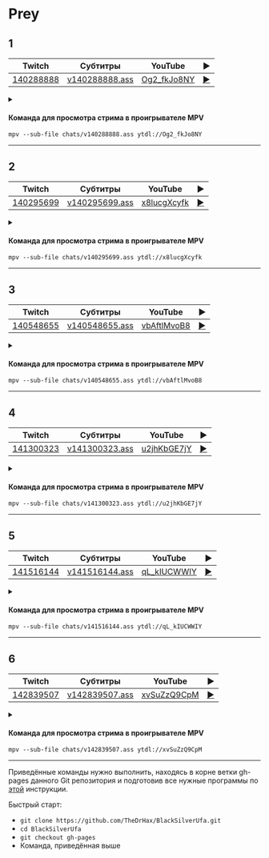<!-- video.js -->
<link href="https://cdnjs.cloudflare.com/ajax/libs/video.js/6.3.3/video-js.css" rel="stylesheet">
<script src="https://cdnjs.cloudflare.com/ajax/libs/video.js/6.3.3/video.js"></script>
<!-- videojs-youtube -->
<script src="https://cdnjs.cloudflare.com/ajax/libs/videojs-youtube/2.4.1/Youtube.js"></script>
<!-- libjass -->
<link href="https://cdn.jsdelivr.net/npm/libjass@0.11.0/libjass.css" rel="stylesheet">
<script src="https://cdn.jsdelivr.net/npm/libjass@0.11.0/libjass.js"></script>
<!-- videojs-ass -->
<link href="https://cdn.jsdelivr.net/npm/videojs-ass@0.8.0/src/videojs.ass.css" rel="stylesheet">
<script src="https://cdn.jsdelivr.net/npm/videojs-ass@0.8.0/src/videojs.ass.js"></script>
<!-- videojs-resolution-switcher -->
<script src="https://cdn.jsdelivr.net/npm/videojs-resolution-switcher@0.4.2/lib/videojs-resolution-switcher.min.js"></script>

<script>
function createPlayer(id, youtube, twitch) {
  videojs(id, {
    controls: true,
    nativeControlsForTouch: false,
    width: 640,
    height: 360,
    fluid: true,
    plugins: {
      ass: {
        src: ["../chats/v" + twitch + ".ass"],
        delay: -0.1,
      },
      videoJsResolutionSwitcher: {
        default: 'high',
        dynamicLabel: true
      }
    },
    techOrder: ["youtube"],
    sources: [{
      "type": "video/youtube",
      "src": "https://www.youtube.com/watch?v=" + youtube
    }]
  });
}
</script>

<style>
  .main-content {
    padding: 2rem;
    max-width: 72rem;
  }
</style>

# Prey

## 1

| Twitch | Субтитры | YouTube | ▶ |
| ------ | -------- | ------- | - |
| [140288888](https://www.twitch.tv/videos/140288888) | [v140288888.ass](../chats/v140288888.ass) | [Og2_fkJo8NY](https://www.youtube.com/watch?v=Og2_fkJo8NY) | <a href="/src/player.html?v=Og2_fkJo8NY&s=140288888" onclick="return openPlayer140288888()">▶</a> |

<script>
  function openPlayer140288888() {
    createPlayer("player-Og2_fkJo8NY", "Og2_fkJo8NY", "140288888");
    document.getElementById("spoiler-Og2_fkJo8NY").click();
    return false;
  }
</script>

<details>
  <summary id="spoiler-Og2_fkJo8NY"></summary>

  <div class="player-wrapper" style="margin-top: 32px">
    <video
      id="player-Og2_fkJo8NY"
      class="video-js vjs-default-skin vjs-big-play-centered" />
  </div>
</details>

#### Команда для просмотра стрима в проигрывателе MPV

```
mpv --sub-file chats/v140288888.ass ytdl://Og2_fkJo8NY
```

----
## 2

| Twitch | Субтитры | YouTube | ▶ |
| ------ | -------- | ------- | - |
| [140295699](https://www.twitch.tv/videos/140295699) | [v140295699.ass](../chats/v140295699.ass) | [x8lucgXcyfk](https://www.youtube.com/watch?v=x8lucgXcyfk) | <a href="/src/player.html?v=x8lucgXcyfk&s=140295699" onclick="return openPlayer140295699()">▶</a> |

<script>
  function openPlayer140295699() {
    createPlayer("player-x8lucgXcyfk", "x8lucgXcyfk", "140295699");
    document.getElementById("spoiler-x8lucgXcyfk").click();
    return false;
  }
</script>

<details>
  <summary id="spoiler-x8lucgXcyfk"></summary>

  <div class="player-wrapper" style="margin-top: 32px">
    <video
      id="player-x8lucgXcyfk"
      class="video-js vjs-default-skin vjs-big-play-centered" />
  </div>
</details>

#### Команда для просмотра стрима в проигрывателе MPV

```
mpv --sub-file chats/v140295699.ass ytdl://x8lucgXcyfk
```

----
## 3

| Twitch | Субтитры | YouTube | ▶ |
| ------ | -------- | ------- | - |
| [140548655](https://www.twitch.tv/videos/140548655) | [v140548655.ass](../chats/v140548655.ass) | [vbAftlMvoB8](https://www.youtube.com/watch?v=vbAftlMvoB8) | <a href="/src/player.html?v=vbAftlMvoB8&s=140548655" onclick="return openPlayer140548655()">▶</a> |

<script>
  function openPlayer140548655() {
    createPlayer("player-vbAftlMvoB8", "vbAftlMvoB8", "140548655");
    document.getElementById("spoiler-vbAftlMvoB8").click();
    return false;
  }
</script>

<details>
  <summary id="spoiler-vbAftlMvoB8"></summary>

  <div class="player-wrapper" style="margin-top: 32px">
    <video
      id="player-vbAftlMvoB8"
      class="video-js vjs-default-skin vjs-big-play-centered" />
  </div>
</details>

#### Команда для просмотра стрима в проигрывателе MPV

```
mpv --sub-file chats/v140548655.ass ytdl://vbAftlMvoB8
```

----
## 4

| Twitch | Субтитры | YouTube | ▶ |
| ------ | -------- | ------- | - |
| [141300323](https://www.twitch.tv/videos/141300323) | [v141300323.ass](../chats/v141300323.ass) | [u2jhKbGE7jY](https://www.youtube.com/watch?v=u2jhKbGE7jY) | <a href="/src/player.html?v=u2jhKbGE7jY&s=141300323" onclick="return openPlayer141300323()">▶</a> |

<script>
  function openPlayer141300323() {
    createPlayer("player-u2jhKbGE7jY", "u2jhKbGE7jY", "141300323");
    document.getElementById("spoiler-u2jhKbGE7jY").click();
    return false;
  }
</script>

<details>
  <summary id="spoiler-u2jhKbGE7jY"></summary>

  <div class="player-wrapper" style="margin-top: 32px">
    <video
      id="player-u2jhKbGE7jY"
      class="video-js vjs-default-skin vjs-big-play-centered" />
  </div>
</details>

#### Команда для просмотра стрима в проигрывателе MPV

```
mpv --sub-file chats/v141300323.ass ytdl://u2jhKbGE7jY
```

----
## 5

| Twitch | Субтитры | YouTube | ▶ |
| ------ | -------- | ------- | - |
| [141516144](https://www.twitch.tv/videos/141516144) | [v141516144.ass](../chats/v141516144.ass) | [qL_kIUCWWIY](https://www.youtube.com/watch?v=qL_kIUCWWIY) | <a href="/src/player.html?v=qL_kIUCWWIY&s=141516144" onclick="return openPlayer141516144()">▶</a> |

<script>
  function openPlayer141516144() {
    createPlayer("player-qL_kIUCWWIY", "qL_kIUCWWIY", "141516144");
    document.getElementById("spoiler-qL_kIUCWWIY").click();
    return false;
  }
</script>

<details>
  <summary id="spoiler-qL_kIUCWWIY"></summary>

  <div class="player-wrapper" style="margin-top: 32px">
    <video
      id="player-qL_kIUCWWIY"
      class="video-js vjs-default-skin vjs-big-play-centered" />
  </div>
</details>

#### Команда для просмотра стрима в проигрывателе MPV

```
mpv --sub-file chats/v141516144.ass ytdl://qL_kIUCWWIY
```

----
## 6

| Twitch | Субтитры | YouTube | ▶ |
| ------ | -------- | ------- | - |
| [142839507](https://www.twitch.tv/videos/142839507) | [v142839507.ass](../chats/v142839507.ass) | [xvSuZzQ9CpM](https://www.youtube.com/watch?v=xvSuZzQ9CpM) | <a href="/src/player.html?v=xvSuZzQ9CpM&s=142839507" onclick="return openPlayer142839507()">▶</a> |

<script>
  function openPlayer142839507() {
    createPlayer("player-xvSuZzQ9CpM", "xvSuZzQ9CpM", "142839507");
    document.getElementById("spoiler-xvSuZzQ9CpM").click();
    return false;
  }
</script>

<details>
  <summary id="spoiler-xvSuZzQ9CpM"></summary>

  <div class="player-wrapper" style="margin-top: 32px">
    <video
      id="player-xvSuZzQ9CpM"
      class="video-js vjs-default-skin vjs-big-play-centered" />
  </div>
</details>

#### Команда для просмотра стрима в проигрывателе MPV

```
mpv --sub-file chats/v142839507.ass ytdl://xvSuZzQ9CpM
```

----

Приведённые команды нужно выполнить, находясь в корне ветки gh-pages данного Git репозитория и подготовив все нужные программы по [этой](../tutorials/watch-online.md) инструкции.

Быстрый старт:
* `git clone https://github.com/TheDrHax/BlackSilverUfa.git`
* `cd BlackSilverUfa`
* `git checkout gh-pages`
* Команда, приведённая выше

